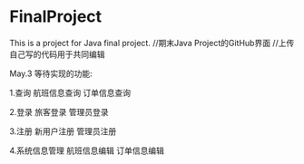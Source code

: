 # FinalProject
This is a project for Java final project.
//期末Java Project的GitHub界面
//上传自己写的代码用于共同编辑

May.3
等待实现的功能:

1.查询
航班信息查询
订单信息查询

2.登录
旅客登录
管理员登录

3.注册
新用户注册
管理员注册

4.系统信息管理
航班信息编辑
订单信息编辑
